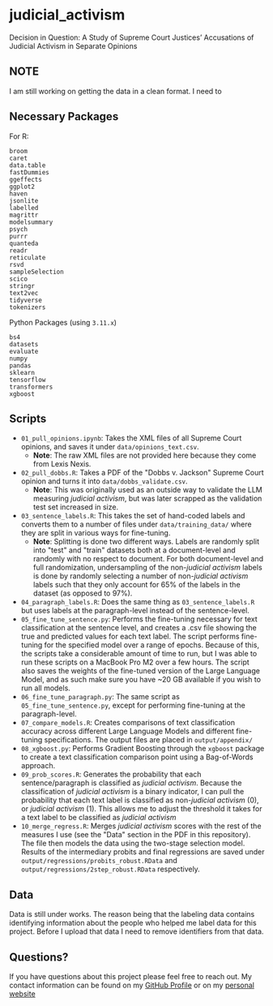 # judicial_activism
Decision in Question: A Study of Supreme Court Justices’ Accusations of Judicial Activism in Separate Opinions

## NOTE

I am still working on getting the data in a clean format. I need to

## Necessary Packages

For R:

```
broom
caret
data.table
fastDummies
ggeffects
ggplot2
haven
jsonlite
labelled
magrittr
modelsummary
psych
purrr
quanteda
readr
reticulate
rsvd
sampleSelection
scico
stringr
text2vec
tidyverse
tokenizers
```

Python Packages (using `3.11.x`)

```
bs4
datasets
evaluate
numpy
pandas
sklearn
tensorflow
transformers
xgboost
```

## Scripts

- `01_pull_opinions.ipynb`: Takes the XML files of all Supreme Court opinions, and saves it under `data/opinions_text.csv`.
    - **Note**: The raw XML files are not provided here because they come from Lexis Nexis.
- `02_pull_dobbs.R`: Takes a PDF of the "Dobbs v. Jackson" Supreme Court opinion and turns it into `data/dobbs_validate.csv`.
    - **Note**: This was originally used as an outside way to validate the LLM measuring *judicial activism*, but was later scrapped as the validation test set increased in size.
- `03_sentence_labels.R`: This takes the set of hand-coded labels and converts them to a number of files under `data/training_data/` where they are split in various ways for fine-tuning.
    - **Note**: Splitting is done two different ways.
        Labels are randomly split into "test" and "train" datasets both at a document-level and randomly with no respect to document.
        For both document-level and full randomization, undersampling of the non-*judicial activism* labels is done by randomly selecting a number of non-*judicial activism* labels such that they only account for 65% of the labels in the dataset (as opposed to 97%).
- `04_paragraph_labels.R`: Does the same thing as `03_sentence_labels.R` but uses labels at the paragraph-level instead of the sentence-level.
- `05_fine_tune_sentence.py`: Performs the fine-tuning necessary for text classification at the sentence level, and creates a .csv file showing the true and predicted values for each text label.
   The script performs fine-tuning for the specified model over a range of epochs.
   Because of this, the scripts take a considerable amount of time to run, but I was able to run these scripts on a MacBook Pro M2 over a few hours.
   The script also saves the weights of the fine-tuned version of the Large Language Model, and as such make sure you have ~20 GB available if you wish to run all models.
- `06_fine_tune_paragraph.py`: The same script as `05_fine_tune_sentence.py`, except for performing fine-tuning at the paragraph-level.
- `07_compare_models.R`: Creates comparisons of text classification accuracy across different Large Language Models and different fine-tuning specifications. The output files are placed in `output/appendix/`
- `08_xgboost.py`: Performs Gradient Boosting through the `xgboost` package to create a text classification comparison point using a Bag-of-Words approach.
- `09_prob_scores.R`: Generates the probability that each sentence/paragraph is classified as *judicial activism*. Because the classification of *judicial activism* is a binary indicator, I can pull the probability that each text label is classified as non-*judicial activism* (0), or *judicial activism* (1). This allows me to adjust the threshold it takes for a text label to be classified as *judicial activism*
- `10_merge_regress.R`: Merges *judicial activism* scores with the rest of the measures I use (see the "Data" section in the PDF in this repository). The file then models the data using the two-stage selection model. Results of the intermediary probits and final regressions are saved under `output/regressions/probits_robust.RData` and `output/regressions/2step_robust.RData` respectively.

## Data

Data is still under works. The reason being that the labeling data contains identifying information about the people who helped me label data for this project. Before I upload that data I need to remove identifiers from that data.

## Questions?

If you have questions about this project please feel free to reach out. My contact information can be found on my [GitHub Profile](https://github.com/peterjbachman) or on my [personal website](https://peterjbachman.lol/)